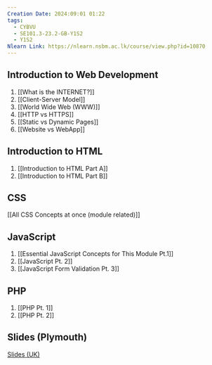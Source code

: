 ```yaml
---
Creation Date: 2024:09:01 01:22
tags:
  - CYBVU
  - SE101.3-23.2-GB-Y1S2
  - Y1S2
Nlearn Link: https://nlearn.nsbm.ac.lk/course/view.php?id=10870
---
```

## Introduction to Web Development 
1. [[What is the INTERNET?]]
2. [[Client-Server Model]]
3. [[World Wide Web (WWW)]]
4. [[HTTP vs HTTPS]]
5. [[Static vs Dynamic Pages]]
6. [[Website vs WebApp]]

## Introduction to HTML
1. [[Introduction to HTML Part A]]
2. [[Introduction to HTML Part B]]

## CSS
[[All CSS Concepts at once (module related)]]

## JavaScript
1. [[Essential JavaScript Concepts for This Module Pt.1]]
2. [[JavaScript Pt. 2]]
3. [[JavaScript Form Validation Pt. 3]]

## PHP
1. [[PHP Pt. 1]]
2. [[PHP Pt. 2]]

## Slides (Plymouth)
[Slides (UK)](https://nsbm365-my.sharepoint.com/:f:/g/personal/dtdkumara_students_nsbm_ac_lk/Eo2b8HhwDetKiDQ7WZ4b8QQBmP3U0VIjP594I7kxhrVtiA?e=tsbyM4)